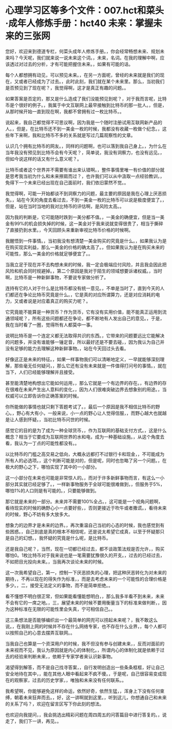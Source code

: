 # 心理学习区等多个文件：007.hct和菜头·成年人修炼手册：hct40 未来：掌握未来的三张网

您好，欢迎来到德道专栏，何菜头成年人修炼手册。，你会经常畅想未来、规划未来吗？今天呢，我们就来说一说未来这个词。，未来，名词。在我的理解中啊，应该透过对过去的分析，才有可能把握住未来。，如果有可能的话。

每个人都想拥有动见，可以预见未来。，在另一方面呢，曾经的未来就是我们的现在，又或者已经成为了过去。，此时此刻，我们就在某个未来里。那么，当初我们是否预见到了现在呢？，我觉得啊，这才是真正有趣的问题。。

如果答案是否定的，那又是什么造成了我们没能预见到呢？，对于我而言呢，比特币是个很好的例子。，我属于中文互联网上最早接触到比特币的那一批人。，但是，从那时候开始一直到现在啊，我都不曾拥有过一枚比特币。。

说起来，我自己都觉得不可思议啊，因为我是一个随时注册试用互联网新产品的人。，但是，在比特币还不到一美金一枚的时候，我都没有收藏一枚做个纪念。，这些年下来啊，我和比特币不多的关系就是写过几篇观察性的文章。

认识几个拥有比特币的网友。，同样的问题啊，也可以落到我自己身上。，为什么在当年我没有预见到比特币会有今天呢？，简单说，我没有洞察力，也没有远见。，但如今说这样的话又有什么意义呢？。

比特币或者这个世界并不需要有谁出来认错啊。，整件事情里唯一有价值的部分就是思考我当初为什么和未来擦肩而过？，也许我们可以从中汲取一点经验教训，，免得下一个未来已经出现在自己面前时，我们依旧蒙然不觉。。

我觉得啊，可能一开始都谈不到洞察力的问题，最主要的原因是我在心理上厌恶损失。，站在今天的角度去看过去，不到一美金一枚的比特币可以说是极度便宜了。，但是，站在当时当地的我对比特币的评估啊，是风险太高。。

因为我的判断是，它可能随时跌到一美分都不值。，一美金的确便宜，但是当一美金有99%的机会损失掉的时候，这一美金对于我来说就变得很贵了，相当于撕碎了直接扔到水里。，今天回顾头来重新审视比特币价格的时候啊。

我醒悟到一件事情。，当初我没有想清楚一美金购买的究竟是什么。，如果我认为是在购买现实利益，那么一美金的价格的确太高了。，但如果我认为是在购买未来的可能性，那么一美金的价格就足够便宜了。。

当我立足于现在并不去构想未来的时候，我一定会极端应付风险，并且我会因此把风险和机会同时规避掉。，第二个原因是我对于陌生的领域想要诉诸权威。，当时啊，比特币是一种新鲜事物，不要说专家做分析了。

连持有它的人对于什么是比特币都没有统一意见。，不单是当时了，直到今天的人们都还在争论比特币究竟是什么。，它是真的对应所谓算力，还是对应消耗的电力，又或者说是对应着真正的购买力呢？。

它究竟能不能算是一种货币？作为货币，它有没有实用价值，能不能真正运用到流通领域呢？，所有这些问题都还在争论，都不断地有人发出自己的意见。，于是，我在当时看了一圈，觉得所有人都莫中一事。

说明比特币是一个连定义都无法取得共识的东西。，它带来的问题要远比它能解决的问题多，并没有谁能够一锤定音，所以最好还是不要去碰，，因为我认为自己并没有足够的能力去理解这种新鲜事物。，站在今天回过头去看。

好像这正是未来的特征。，如果一样事物我们可以清晰地定义，一早就能够深刻理解，那些毫无任何疑问，，那么它还有没有未来就是一件值得打问号的事情。，就在当下，人们已经能够理解并且接受。

甚至能清楚地构想出它能如何运用，，那么它就是一个有边界的存在。，有边界的存在很难在未来产生出人意料的变化，，因为人们很难突破边界去想象别的用途。，当权威可以立即告诉你正确答案的时候。

你所能做的事情也就只剩下答题考试了。，最后一个原因是我不相信比特币的野心。，野心有大有小，一般来说，小一点的野心让人觉得信服，，而野心越大也就越是让人感到怀疑。，当初比特币问世的时候。

感觉它的目的是为了成为一种全球货币，，作为互联网的基础支付方式。，这是什么概念？相当于它要成为互联网世界的水和电，成为一种基础设施。，从这个角度去看，我认为一丁点的可能性都没有。。

以比特币的门槛之高交易之低向，大概永远都打不过银行卡和现金，，不可能成为所有人的必选项。，这个判断可能是对的，但是呢，同时也忽略了另一个问题。，在极大的野心之下，哪怕实现了其中的一小部分。

这一小部分在未来也可能是非常惊人的。，而对于许多新鲜事物而言，有这么一小部分其实就已经足够了。，一样新事物服务于全球可能很难做到，，但服务于5%，哪怕1%的人口则是有可能的。，只要能够做到。

那它就是未来的一部分。未来并不需要100%全占。，这可能是一个视角问题啊，看待现实的时候的确野心小一点要好些，，否则更接近于吹牛或者撒谎。，看待未来的时候，野心不妨有多大放多大。

想象力的边界才是未来的边界。，再次重温自己当初的心态的时候，我也感觉到有些困惑。，自己到底是真的根本不相信呢，还是说太希望它成真，以至于怀疑那只是自己的幻想。，我怀疑的究竟是什么呢，是比特币。

还是我自己呢？，当然，现在一切都已经过去，都不谈政策法规是否允许，，购买哪怕0。1枚比特币对于我来说也是一笔需要犹豫很久的开支。，过去的已经过去，不如把目光投向未来。，当我再次谈论未来的时候。

这一次我希望自己，第一，控制一下厌恶损失的心理，把这种厌恶转化为对未来的期待，，不再以现在的得失作为标准，，而是去考虑未来的一个可能性的合理价格是多少。，二，接受无法定义的事物，而不是简单拒绝。。

看不懂想不明白很正常，但如果能看懂能想明白，，那么我多半看不到未来，未来不会有它的一席之地。，三，展望未来的时候不要用衡量当下的标准来做判断，，因为这种标准在无限的可能性里会失真，宁可相信自己。。

这三条想法是否能够编织出一个最简单的网兜可以捞起未来呢？，我不敢这么说。，在我刚上网的时候并不存在什么网络专家，也不存在什么业界，，每个人都可以按照自己的心意去摆弄互联网。。

当我自己也算是一个资深用户的时候，我不但没有参与创建未来，，反而对面前的未来视而不见，我认为原因就是内心的体制化。，所谓内心的体制化就是依赖于过去的经验来判断未来，，依赖于专家学者来认识新事物。

渴望得到解答，而不是自己找寻答案，，自行发明创造出一些条条框框，好让自己安全地待在其中，，能在其他人眼中看起来不疯不傻。，于是呢，自己很容易变成现在的观察家，过去的历史学家，，唯独和未来没有任何联系。。

我希望啊，你能够避免这样的命运，依然好奇，依然生猛，，浑身上下没有任何束缚，朝着未来狂奔而去。，好，这一讲啊就到这里。，听到这儿，你想通自己和未来的关系了吗？，欢迎在留言区写下你此刻的想法。

也欢迎向我提问，，我会挑选出精彩问题在周四周五的问答篇目中进行答复的。，说走了，我们下一讲，再见。。